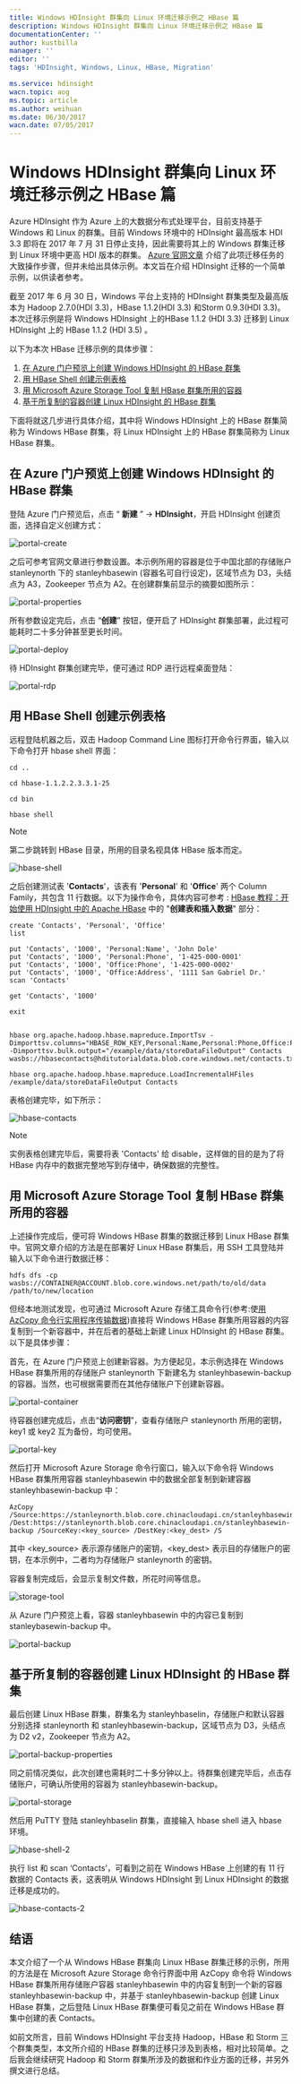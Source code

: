 ```yaml
---
title: Windows HDInsight 群集向 Linux 环境迁移示例之 HBase 篇
description: Windows HDInsight 群集向 Linux 环境迁移示例之 HBase 篇
documentationCenter: ''
author: kustbilla
manager: ''
editor: ''
tags: 'HDInsight, Windows, Linux, HBase, Migration'

ms.service: hdinsight
wacn.topic: aog
ms.topic: article
ms.author: weihuan
ms.date: 06/30/2017
wacn.date: 07/05/2017
---
```


# Windows HDInsight 群集向 Linux 环境迁移示例之 HBase 篇

Azure HDInsight 作为 Azure 上的大数据分布式处理平台，目前支持基于 Windows 和 Linux 的群集。目前 Windows 环境中的 HDInsight 最高版本 HDI 3.3 即将在 2017 年 7 月 31 日停止支持，因此需要将其上的 Windows 群集迁移到 Linux 环境中更高 HDI 版本的群集。 [Azure 官网文章](https://docs.azure.cn/zh-cn/hdinsight/hdinsight-hbase-tutorial-get-started-linux/) 介绍了此项迁移任务的大致操作步骤，但并未给出具体示例。本文旨在介绍 HDInsight 迁移的一个简单示例，以供读者参考。

截至 2017 年 6 月 30 日，Windows 平台上支持的 HDInsight 群集类型及最高版本为 Hadoop 2.7.0(HDI 3.3)，HBase 1.1.2(HDI 3.3) 和Storm 0.9.3(HDI 3.3)。本次迁移示例是将 Windows HDInsight 上的HBase 1.1.2 (HDI 3.3) 迁移到 Linux HDInsight 上的 HBase 1.1.2 (HDI 3.5) 。

以下为本次 HBase 迁移示例的具体步骤：

1. [在 Azure 门户预览上创建 Windows HDInsight 的 HBase 群集](#portal)
2. [用 HBase Shell 创建示例表格](#shell)
3. [用 Microsoft Azure Storage Tool 复制 HBase 群集所用的容器](#storage-tool)
4. [基于所复制的容器创建 Linux HDInsight 的 HBase 群集](#create)

下面将就这几步进行具体介绍，其中将 Windows HDInsight 上的 HBase 群集简称为 Windows HBase 群集，将 Linux HDInsight 上的 HBase 群集简称为 Linux HBase 群集。

## <a id="portal"></a>在 Azure 门户预览上创建 Windows HDInsight 的 HBase 群集

登陆 Azure 门户预览后，点击 “ **新建** ” → **HDInsight**，开启 HDInsight 创建页面，选择自定义创建方式：

![portal-create](./media/aog-hdinsight-howto-migrate-cluster-from-windows-to-linux-with-hbase/portal-create.png)

之后可参考官网文章进行参数设置。本示例所用的容器是位于中国北部的存储账户 stanleynorth 下的 stanleyhbasewin (容器名可自行设定)，区域节点为 D3，头结点为 A3，Zookeeper 节点为 A2。在创建群集前显示的摘要如图所示：

![portal-properties](./media/aog-hdinsight-howto-migrate-cluster-from-windows-to-linux-with-hbase/portal-properties.png)

所有参数设定完后，点击 “**创建**” 按钮，便开启了 HDInsight 群集部署，此过程可能耗时二十多分钟甚至更长时间。

![portal-deploy](./media/aog-hdinsight-howto-migrate-cluster-from-windows-to-linux-with-hbase/portal-deploy.png)

待 HDInsight 群集创建完毕，便可通过 RDP 进行远程桌面登陆：

![portal-rdp](./media/aog-hdinsight-howto-migrate-cluster-from-windows-to-linux-with-hbase/portal-rdp.png)

## <a id="shell"></a>用 HBase Shell 创建示例表格

远程登陆机器之后，双击 Hadoop Command Line 图标打开命令行界面，输入以下命令打开 hbase shell 界面：

    cd ..

    cd hbase-1.1.2.2.3.3.1-25

    cd bin

    hbase shell

> [!NOTE]
> 第二步跳转到 HBase 目录，所用的目录名视具体 HBase 版本而定。

![hbase-shell](./media/aog-hdinsight-howto-migrate-cluster-from-windows-to-linux-with-hbase/hbase-shell.png)

之后创建测试表 '**Contacts**'，该表有 '**Personal**' 和 '**Office**' 两个 Column Family，共包含 11 行数据。以下为操作命令，具体内容可参考 : [HBase 教程：开始使用 HDInsight 中的 Apache HBase](https://docs.azure.cn/zh-cn/hdinsight/hdinsight-hbase-tutorial-get-started-linux/) 中的 "**创建表和插入数据**" 部分：

    create 'Contacts', 'Personal', 'Office'
    list

    put 'Contacts', '1000', 'Personal:Name', 'John Dole'
    put 'Contacts', '1000', 'Personal:Phone', '1-425-000-0001'
    put 'Contacts', '1000', 'Office:Phone', '1-425-000-0002'
    put 'Contacts', '1000', 'Office:Address', '1111 San Gabriel Dr.'
    scan 'Contacts'

    get 'Contacts', '1000'

    exit


    hbase org.apache.hadoop.hbase.mapreduce.ImportTsv -Dimporttsv.columns="HBASE_ROW_KEY,Personal:Name,Personal:Phone,Office:Phone,Office:Address" -Dimporttsv.bulk.output="/example/data/storeDataFileOutput" Contacts wasbs://hbasecontacts@hditutorialdata.blob.core.windows.net/contacts.txt

    hbase org.apache.hadoop.hbase.mapreduce.LoadIncrementalHFiles /example/data/storeDataFileOutput Contacts

表格创建完毕，如下所示：

![hbase-contacts](./media/aog-hdinsight-howto-migrate-cluster-from-windows-to-linux-with-hbase/hbase-contacts.png)

> [!NOTE]
> 实例表格创建完毕后，需要将表 'Contacts' 给 disable，这样做的目的是为了将 HBase 内存中的数据完整地写到存储中，确保数据的完整性。

## <a id="storage-tool"></a>用 Microsoft Azure Storage Tool 复制 HBase 群集所用的容器

上述操作完成后，便可将 Windows HBase 群集的数据迁移到 Linux HBase 群集中。官网文章介绍的方法是在部署好 Linux HBase 群集后，用 SSH 工具登陆并输入以下命令进行数据迁移：

    hdfs dfs -cp wasbs://CONTAINER@ACCOUNT.blob.core.windows.net/path/to/old/data /path/to/new/location

但经本地测试发现，也可通过 Microsoft Azure 存储工具命令行(参考:使[用 AzCopy 命令行实用程序传输数据](https://docs.azure.cn/zh-cn/storage/storage-use-azcopy/))直接将 Windows HBase 群集所用容器的内容复制到一个新容器中，并在后者的基础上新建 Linux HDInsight 的 HBase 群集。以下是具体步骤：

首先，在 Azure 门户预览上创建新容器。为方便起见，本示例选择在 Windows HBase 群集所用的存储账户 stanleynorth 下新建名为 stanleyhbasewin-backup 的容器。当然，也可根据需要而在其他存储账户下创建新容器。

![portal-container](./media/aog-hdinsight-howto-migrate-cluster-from-windows-to-linux-with-hbase/portal-container.png)

待容器创建完成后，点击“**访问密钥**”，查看存储账户 stanleynorth 所用的密钥，key1 或 key2 互为备份，均可使用。

![portal-key](./media/aog-hdinsight-howto-migrate-cluster-from-windows-to-linux-with-hbase/portal-key.png)

然后打开 Microsoft Azure Storage 命令行窗口，输入以下命令将 Windows HBase 群集所用容器 stanleyhbasewin 中的数据全部复制到新建容器 stanleyhbasewin-backup 中：

    AzCopy /Source:https://stanleynorth.blob.core.chinacloudapi.cn/stanleyhbasewin /Dest:https://stanleynorth.blob.core.chinacloudapi.cn/stanleyhbasewin-backup /SourceKey:<key_source> /DestKey:<key_dest> /S

其中 <key_source> 表示源存储账户的密钥，<key_dest> 表示目的存储账户的密钥，在本示例中，二者均为存储账户 stanleynorth 的密钥。

容器复制完成后，会显示复制文件数，所花时间等信息。

![storage-tool](./media/aog-hdinsight-howto-migrate-cluster-from-windows-to-linux-with-hbase/storage-tool.png)

从 Azure 门户预览上看，容器 stanleyhbasewin 中的内容已复制到 stanleybasewin-backup 中。

![portal-backup](./media/aog-hdinsight-howto-migrate-cluster-from-windows-to-linux-with-hbase/portal-backup.png)

## <a id="create"></a>基于所复制的容器创建 Linux HDInsight 的 HBase 群集

最后创建 Linux HBase 群集，群集名为 stanleyhbaselin，存储账户和默认容器分别选择 stanleynorth 和 stanleyhbasewin-backup，区域节点为 D3，头结点为 D2 v2，Zookeeper 节点为 A2。

![portal-backup-properties](./media/aog-hdinsight-howto-migrate-cluster-from-windows-to-linux-with-hbase/portal-backup-properties.png)

同之前情况类似，此次创建也需耗时二十多分钟以上。待群集创建完毕后，点击存储账户，可确认所使用的容器为 stanleyhbasewin-backup。

![portal-storage](./media/aog-hdinsight-howto-migrate-cluster-from-windows-to-linux-with-hbase/portal-storage.png)

然后用 PuTTY 登陆 stanleyhbaselin 群集，直接输入 hbase shell 进入 hbase 环境。

![hbase-shell-2](./media/aog-hdinsight-howto-migrate-cluster-from-windows-to-linux-with-hbase/hbase-shell-2.png)

执行 list 和 scan ‘Contacts’，可看到之前在 Windows HBase 上创建的有 11 行数据的 Contacts 表，这表明从 Windows HDInsight 到 Linux HDInsight 的数据迁移是成功的。

![hbase-contacts-2](./media/aog-hdinsight-howto-migrate-cluster-from-windows-to-linux-with-hbase/hbase-contacts-2.png)

## 结语

本文介绍了一个从 Windows HBase 群集向 Linux HBase 群集迁移的示例，所用的方法是在 Microsoft Azure Storage 命令行界面中用 AzCopy 命令将 Windows HBase 群集所用存储账户容器 stanleyhbasewin 中的内容复制到一个新的容器 stanleyhbasewin-backup 中，并基于 stanleyhbasewin-backup 创建 Linux HBase 群集，之后登陆 Linux HBase 群集便可看见之前在 Windows HBase 群集中创建的表 Contacts。

如前文所言，目前 Windows HDInsight 平台支持 Hadoop，HBase 和 Storm 三个群集类型，本文所介绍的 HBase 群集的迁移只涉及到表格，相对比较简单。之后我会继续研究 Hadoop 和 Storm 群集所涉及的数据和作业方面的迁移，并另外撰文进行总结。
